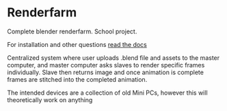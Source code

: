 # Renderfarm
Complete blender renderfarm. School project.

For installation and other questions [read the docs](./doc/README.md)

Centralized system where user uploads .blend file and assets to the master computer, and master computer asks slaves to render specific frames individually. Slave then returns image and once animation is complete frames are stitched into the completed animation.

The intended devices are a collection of old Mini PCs, however this will theoretically work on anything
